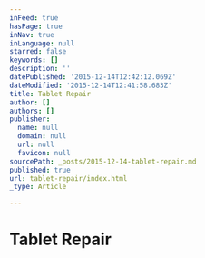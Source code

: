 ```yaml
---
inFeed: true
hasPage: true
inNav: true
inLanguage: null
starred: false
keywords: []
description: ''
datePublished: '2015-12-14T12:42:12.069Z'
dateModified: '2015-12-14T12:41:58.683Z'
title: Tablet Repair
author: []
authors: []
publisher:
  name: null
  domain: null
  url: null
  favicon: null
sourcePath: _posts/2015-12-14-tablet-repair.md
published: true
url: tablet-repair/index.html
_type: Article

---
```

# Tablet Repair